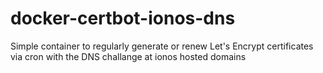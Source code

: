 # docker-certbot-ionos-dns
Simple container to regularly generate or renew Let's Encrypt certificates via cron with the DNS challange at ionos hosted domains

